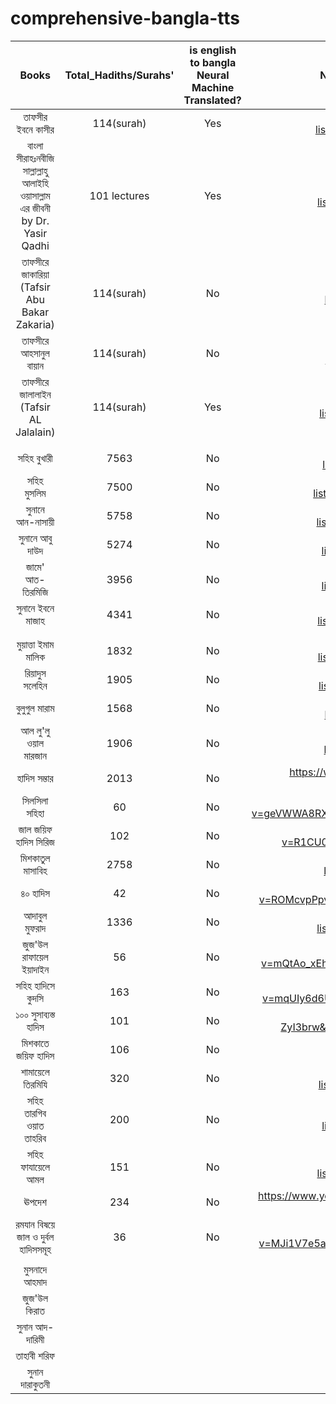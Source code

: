 # comprehensive-bangla-tts


|Books|Total_Hadiths/Surahs'|is english to bangla Neural Machine Translated?|Neural Speech synthesized Bangla Audiobooks| 
|:---:|:---:|:---:|:---:|
|তাফসীর ইবনে কাসীর|114(surah)|Yes|https://www.youtube.com/playlist?list=PLsHVxzxNumvPOOnpy0om5F8uSm66gEbwF| 
|বাংলা সীরাহঃনবীজি সাল্লাল্লাহু আলাইহি ওয়াসাল্লাম এর জীবনী by  Dr. Yasir Qadhi|101 lectures|Yes|https://www.youtube.com/playlist?list=PLsHVxzxNumvPSbuqcL8oSWoxCPpZ2A3HT| 
|তাফসীরে জাকারিয়া (Tafsir Abu Bakar Zakaria)|114(surah)|No|https://www.youtube.com/playlist?list=PLsHVxzxNumvOintrZMeFFubL5132E72Yl|
|তাফসীরে আহসানুল বায়ান|114(surah)|No|https://www.youtube.com/playlist?list=PLsHVxzxNumvOT0a1ioq5fubqnDAjZ7PVj|
|তাফসীরে জালালাইন (Tafsir AL Jalalain)|114(surah)|Yes|https://www.youtube.com/playlist?list=PLsHVxzxNumvNbYBLhNoAIxw7BaS3yY2XB|
||||
|সহিহ বুখারী|7563|No|https://www.youtube.com/playlist?list=PLsHVxzxNumvNIlU0TjaQaAUAWr9DuZedv| 
|সহিহ মুসলিম|7500|No|https://www.youtube.com/playlist?list=PLsHVxzxNumvOmpGmZKy38RvOYwAWKssDu| 
|সুনানে আন-নাসায়ী|5758|No|https://www.youtube.com/playlist?list=PLsHVxzxNumvNoGSguLsp3ePTR4WOUhZvT|
|সুনানে আবু দাউদ|5274|No|https://www.youtube.com/playlist?list=PLsHVxzxNumvNZ2QPues46JtcRrwK4QF0I|
|জামে' আত-তিরমিজি|3956|No|https://www.youtube.com/playlist?list=PLsHVxzxNumvMb31g0oeJLxmYlufZrYC0X|
|সুনানে ইবনে মাজাহ|4341|No|https://www.youtube.com/playlist?list=PLsHVxzxNumvMqBsYZ1U5Z3uCg1hUF6pA_|
||||
||||
|মুয়াত্তা ইমাম মালিক|1832|No|https://www.youtube.com/playlist?list=PLsHVxzxNumvPn_8D5bn86OTQ9WFRocGGj|
|রিয়াদুস সলেহিন|1905|No|https://www.youtube.com/playlist?list=PLsHVxzxNumvON9GuH8N28YbJiJV0c-abc|
|বুলুগুল মারাম|1568|No|https://www.youtube.com/playlist?list=PLsHVxzxNumvMx11DlgONaLej3IeyVTXig|
|আল লু'লু ওয়াল মারজান|1906|No|https://www.youtube.com/playlist?list=PLsHVxzxNumvOELySX1jhuO2tlzpmnmrvq|
|হাদিস সম্ভার|2013|No|https://www.youtube.com/playlist?list=PLsHVxzxNumvPCCit-aKpSjls4KgabZOhb|
|সিলসিলা সহিহা|60|No|https://www.youtube.com/watch?v=geVWWA8RX3Q&list=PLsHVxzxNumvOsZibj3sZRJxt1uZH_k6n7&index=11|
|জাল জয়িফ হাদিস সিরিজ|102|No|https://www.youtube.com/watch?v=R1CU0AAiB7Y&list=PLsHVxzxNumvOsZibj3sZRJxt1uZH_k6n7|
|মিশকাতুল মাসাবিহ|2758|No|https://www.youtube.com/playlist?list=PLsHVxzxNumvNnnPeAOIhxBWcmlrvblKxb|
|৪০ হাদিস|42|No|https://www.youtube.com/watch?v=ROMcvpPpvoE&list=PLsHVxzxNumvOsZibj3sZRJxt1uZH_k6n7&index=2|
|আদাবুল মুফরাদ|1336|No|https://www.youtube.com/playlist?list=PLsHVxzxNumvNQfGS2d0DQHRX6_TYlnO1m|
|জুজ'উল রাফায়েল ইয়াদাইন|56|No|https://www.youtube.com/watch?v=mQtAo_xEhgs&list=PLsHVxzxNumvOsZibj3sZRJxt1uZH_k6n7&index=9|
|সহিহ হাদিসে কুদসি|163|No|https://www.youtube.com/watch?v=mqUIy6d6UfI&list=PLsHVxzxNumvOsZibj3sZRJxt1uZH_k6n7&index=8|
|১০০ সুসাব্যস্ত হাদিস|101|No|https://www.youtube.com/watch?v=ZBs-ZyI3brw&list=PLsHVxzxNumvOsZibj3sZRJxt1uZH_k6n7&index=3|
|মিশকাতে জয়িফ হাদিস |106|No|https://www.youtube.com/playlist?list=PLsHVxzxNumvOsZibj3sZRJxt1uZH_k6n7|
|শামায়েলে তিরমিযি|320|No|https://www.youtube.com/playlist?list=PLsHVxzxNumvNduizMiAvAVWRUu0UEx2Bw|
|সহিহ তারগিব ওয়াত তাহরিব|200|No|https://www.youtube.com/playlist?list=PLsHVxzxNumvPI5tg5cDoWBCWLQjXcSlBg|
|সহিহ ফাযায়েলে আমল |151|No|https://www.youtube.com/playlist?list=PLsHVxzxNumvMMUpTUsJykeFyWzttWKZyw|
|ঊপদেশ|234|No|https://www.youtube.com/playlist?list=PLsHVxzxNumvPzHcoR1gDHv0fm-6je0GvM|
|রমযান বিষয়ে জাল ও দুর্বল হাদিসসমূহ|36|No|https://www.youtube.com/watch?v=MJi1V7e5ai8&list=PLsHVxzxNumvOsZibj3sZRJxt1uZH_k6n7&index=10|
||||
|মুসনাদে আহমাদ|||
|জুজ'উল কিরাত|||
|সুনান আদ-দারিমী|||
|তাহাবী শরিফ|||
|সুনান দারাকুতনী |||
